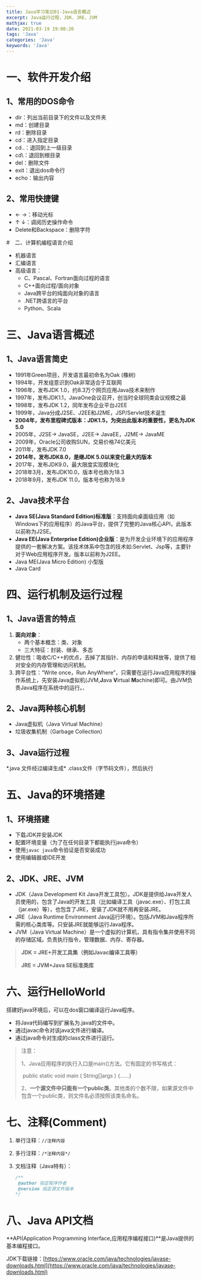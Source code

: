```yaml
---
title: Java学习笔记01-Java语言概述
excerpt: Java运行过程，JDK、JRE、JVM
mathjax: true
date: 2021-03-19 19:08:20
tags: 'Java'
categories: 'Java'
keywords: 'Java'
---
```


# 一、软件开发介绍

## 1、常用的DOS命令

* dir：列出当前目录下的文件以及文件夹
* md：创建目录
* rd：删除目录
* cd：进入指定目录
* cd..：退回到上一级目录
* cd\：退回到根目录
* del：删除文件
* exit：退出dos命令行
* echo：输出内容

## 2、常用快捷键

* ← →：移动光标
* ↑ ↓：调阅历史操作命令
* Delete和Backspace：删除字符

#　二、计算机编程语言介绍

* 机器语言
* 汇编语言
* 高级语言：
  * C、Pascal、Fortran面向过程的语言
  * C++面向过程/面向对象
  * Java跨平台的纯面向对象的语言
  * .NET跨语言的平台
  * Python、Scala

# 三、Java语言概述

## 1、Java语言简史

* 1991年Green项目，开发语言最初命名为Oak (橡树)
* 1994年，开发组意识到Oak非常适合于互联网
* 1996年，发布JDK 1.0，约8.3万个网页应用Java技术来制作
* 1997年，发布JDK1.1，JavaOne会议召开，创当时全球同类会议规模之最
* 1998年，发布JDK 1.2，同年发布企业平台J2EE
* 1999年，Java分成J2SE、J2EE和J2ME，JSP/Servlet技术诞生
* **2004年，发布里程碑式版本：JDK1.5，为突出此版本的重要性，更名为JDK 5.0**
* 2005年，J2SE-> JavaSE，J2EE-> JavaEE，J2ME-> JavaME
* 2009年，Oracle公司收购SUN，交易价格74亿美元
* 2011年，发布JDK 7.0
* **2014年，发布JDK8.0，是继JDK 5.0以来变化最大的版本**
* 2017年，发布JDK9.0，最大限度实现模块化
* 2018年3月，发布JDK10.0，版本号也称为18.3
* 2018年9月，发布JDK 11.0，版本号也称为18.9

## 2、Java技术平台

* **Java SE(Java Standard Edition)标准版**：支持面向桌面级应用（如Windows下的应用程序）的Java平台，提供了完整的Java核心API，此版本以前称为J2SE。
* **Java EE(Java Enterprise Edition)企业版**：是为开发企业环境下的应用程序提供的一套解决方案。该技术体系中包含的技术如:Servlet、Jsp等，主要针对于Web应用程序开发。版本以前称为J2EE。
* Java ME(Java Micro Edition) 小型版
* Java Card

# 四、运行机制及运行过程

## 1、Java语言的特点

1. **面向对象**：
   * 两个基本概念：类、对象
   * 三大特征：封装、继承、多态
2. 健壮性：吸收C/C++的优点，去掉了其指针、内存的申请和释放等，提供了相对安全的内存管理和访问机制。
3. 跨平台性：“Write once，Run AnyWhere”，只需要在运行Java应用程序的操作系统上，先安装Java虚拟机(JVM,**J**ava **V**irtual **M**achine)即可。由JVM负责Java程序在系统中的运行。、

## 2、Java两种核心机制

* Java虚拟机（Java Virtual Machine）
* 垃圾收集机制（Garbage Collection）

## 3、Java运行过程

\*.java 文件经过编译生成\* .class文件（字节码文件），然后执行

# 五、Java的环境搭建

## 1、环境搭建

* 下载JDK并安装JDK
* 配置环境变量（为了在任何目录下都能执行java命令）
* 使用`javac java`命令验证是否安装成功
* 使用编辑器或IDE开发

## 2、JDK、JRE、JVM

* JDK（Java Development Kit  Java开发工具包）。JDK是提供给Java开发人员使用的，包含了Java的开发工具（比如编译工具（javac.exe）、打包工具（jar.exe）等），也包含了JRE，安装了JDK就不用再安装JRE。
* JRE（Java Runtime Environment Java运行环境）。包括JVM和Java程序所需的核心类库等。只安装JRE就能够运行Java程序。
* JVM（Java Virtual Machine）是一个虚拟的计算机，具有指令集并使用不同的存储区域。负责执行指令，管理数据、内存、寄存器。

> **JDK = JRE+开发工具集（例如Javac编译工具等）**
>
> **JRE = JVM+Java SE标准类库**



# 六、运行HelloWorld

搭建好java环境后，可以在dos窗口编译运行Java程序。

* 将Java代码编写到扩展名为.java的文件中。
* 通过javac命令对该java文件进行编译。
* 通过java命令对生成的class文件进行运行。

> 注意：
>
> 1、Java应用程序的执行入口是main()方法。它有固定的书写格式：
>
> ​					public static void main ( String[]args )  {……}
>
> 2、**一个源文件中只能有一个public类**。其他类的个数不限，如果源文件中包含一个public类，则文件名必须按照该类名命名。

# 七、注释(Comment)

1. 单行注释：`//注释内容`

2. 多行注释：`/*注释内容*/`

3. 文档注释（Java特有）：

   ```java
   /**
   	@author 指定程序作者
   	@version 指定源文件版本
   */
   ```

   

# 八、Java API文档

**API(Application Programming Interface,应用程序编程接口)**是Java提供的基本编程接口。

JDK下载链接：[https://www.oracle.com/java/technologies/javase-downloads.html](https://www.oracle.com/java/technologies/javase-downloads.html)

